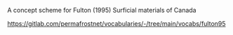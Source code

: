 A concept scheme for Fulton (1995) Surficial materials of Canada

https://gitlab.com/permafrostnet/vocabularies/-/tree/main/vocabs/fulton95
